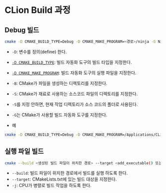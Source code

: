 # CLion Build 과정

## Debug 빌드
```bash
cmake -D CMAKE_BUILD_TYPE=Debug -D CMAKE_MAKE_PROGRAM=<경로>/ninja -G Ninja -S <소스코드가 있는 폴더의 경로> -B <파일이 생성되는 폴더의 경로>
```
- `-D`: 변수를 정의(define) 한다.
- [`-D CMAKE_BUILD_TYPE`](https://cmake.org/cmake/help/latest/variable/CMAKE_BUILD_TYPE.html): 빌드 자동화 도구의 빌드 타입을 지정한다.
- [`-D CMAKE_MAKE_PROGRAM`](https://cmake.org/cmake/help/latest/variable/CMAKE_MAKE_PROGRAM.html): 빌드 자동화 도구의 실행 파일을 지정한다.
- `-B`: CMake가 파일을 생성하는 디렉토리를 지정한다.
- `-S`: CMake가 재료로 사용하는 소스코드 파일의 디렉토리를 지정한다.
- `-S`를 지정 안하면, 현재 작업 디렉토리가 소스 코드의 폴더로 사용된다.
- `-G`는 CMake가 사용할 빌드 자동화 도구를 지정한다.

- 예
```bash
cmake -D CMAKE_BUILD_TYPE=Debug -D CMAKE_MAKE_PROGRAM=/Applications/CLion.app/Contents/bin/ninja/mac/aarch64/ninja -G Ninja -B cmake-build-debug
```

## 실행 파일 빌드
```bash
cmake --build <생성된 빌드 파일이 위치한 경로> --target <add_executable() 또는 add_library()에 있는 <name>> -j <빌드 작업을 할때 사용할 CPU 쓰레드의 수>
```
- `--build`: 빌드 파일이 위치한 경로에서 빌드를 실행 하도록 한다.
- `--target`: CMakeLists.txt에 있는 빌드 대상을 지정한다.
- `-j`: CPU가 병렬로 빌드 작업을 하도록 한다.


